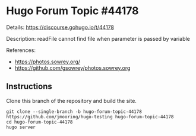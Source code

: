 # Hugo Forum Topic #44178

Details: <https://discourse.gohugo.io/t/44178>

Description: readFile cannot find file when parameter is passed by variable

References:

- <https://photos.sowrey.org/>
- <https://github.com/gsowrey/photos.sowrey.org>

## Instructions

Clone this branch of the repository and build the site.

```text
git clone --single-branch -b hugo-forum-topic-44178 https://github.com/jmooring/hugo-testing hugo-forum-topic-44178
cd hugo-forum-topic-44178
hugo server
```
